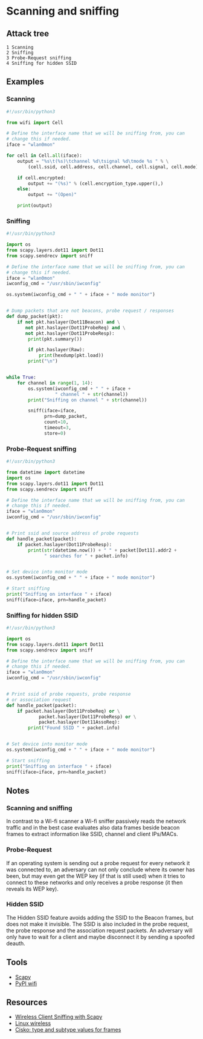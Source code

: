 # Scanning and sniffing

## Attack tree

```text
1 Scanning
2 Sniffing
3 Probe-Request sniffing
4 Sniffing for hidden SSID
```

## Examples

### Scanning

```python
#!/usr/bin/python3

from wifi import Cell

# Define the interface name that we will be sniffing from, you can
# change this if needed.
iface = "wlan0mon"

for cell in Cell.all(iface):
    output = "%s\t(%s)\tchannel %d\tsignal %d\tmode %s " % \
        (cell.ssid, cell.address, cell.channel, cell.signal, cell.mode)

    if cell.encrypted:
        output += "(%s)" % (cell.encryption_type.upper(),)
    else:
        output += "(Open)"

    print(output)

```

### Sniffing

```python
#!/usr/bin/python3

import os
from scapy.layers.dot11 import Dot11
from scapy.sendrecv import sniff

# Define the interface name that we will be sniffing from, you can
# change this if needed.
iface = "wlan0mon"
iwconfig_cmd = "/usr/sbin/iwconfig"

os.system(iwconfig_cmd + " " + iface + " mode monitor")


# Dump packets that are not beacons, probe request / responses
def dump_packet(pkt):
    if not pkt.haslayer(Dot11Beacon) and \
       not pkt.haslayer(Dot11ProbeReq) and \
       not pkt.haslayer(Dot11ProbeResp):
        print(pkt.summary())

        if pkt.haslayer(Raw):
            print(hexdump(pkt.load))
        print("\n")


while True:
    for channel in range(1, 14):
        os.system(iwconfig_cmd + " " + iface +
                  " channel " + str(channel))
        print("Sniffing on channel " + str(channel))

        sniff(iface=iface,
              prn=dump_packet,
              count=10,
              timeout=3,
              store=0)

```

### Probe-Request sniffing

```python
#!/usr/bin/python3

from datetime import datetime
import os
from scapy.layers.dot11 import Dot11
from scapy.sendrecv import sniff

# Define the interface name that we will be sniffing from, you can
# change this if needed.
iface = "wlan0mon"
iwconfig_cmd = "/usr/sbin/iwconfig"


# Print ssid and source address of probe requests
def handle_packet(packet):
    if packet.haslayer(Dot11ProbeResp):
        print(str(datetime.now()) + " " + packet[Dot11].addr2 +
              " searches for " + packet.info)


# Set device into monitor mode
os.system(iwconfig_cmd + " " + iface + " mode monitor")

# Start sniffing
print("Sniffing on interface " + iface)
sniff(iface=iface, prn=handle_packet)

```

### Sniffing for hidden SSID

```python
#!/usr/bin/python3

import os
from scapy.layers.dot11 import Dot11
from scapy.sendrecv import sniff

# Define the interface name that we will be sniffing from, you can
# change this if needed.
iface = "wlan0mon"
iwconfig_cmd = "/usr/sbin/iwconfig"


# Print ssid of probe requests, probe response
# or association request
def handle_packet(packet):
    if packet.haslayer(Dot11ProbeReq) or \
            packet.haslayer(Dot11ProbeResp) or \
            packet.haslayer(Dot11AssoReq):
        print("Found SSID " + packet.info)


# Set device into monitor mode
os.system(iwconfig_cmd + " " + iface + " mode monitor")

# Start sniffing
print("Sniffing on interface " + iface)
sniff(iface=iface, prn=handle_packet)

```

## Notes

### Scanning and sniffing

In contrast to a Wi-fi scanner a Wi-fi sniffer passively reads the network traffic and in the
best case evaluates also data frames beside beacon frames to extract information like SSID,
channel and client IPs/MACs.

### Probe-Request

If an operating system is sending out a probe request for every network it was connected to,
an adversary can not only conclude where its owner has been, but may even get the WEP key (if that 
is still used) when it tries to connect to these networks and only receives a probe response 
(it then reveals its WEP key).

### Hidden SSID

The Hidden SSID feature avoids adding the SSID to the Beacon frames, but does not make it invisible.
The SSID is also included in the probe request, the probe response and the association request packets. 
An adversary will only have to wait for a client and maybe disconnect it by sending a spoofed deauth.

## Tools

* [Scapy](https://scapy.net/)
* [PyPI wifi](https://pypi.org/project/wifi/)

## Resources

* [Wireless Client Sniffing with Scapy](https://www.sans.org/blog/special-request-wireless-client-sniffing-with-scapy/)
* [Linux wireless](https://wireless.wiki.kernel.org/welcome)
* [Cisko: type and subtype values for frames](https://community.cisco.com/t5/wireless-mobility-knowledge-base/802-11-frames-a-starter-guide-to-learn-wireless-sniffer-traces/ta-p/3110019)